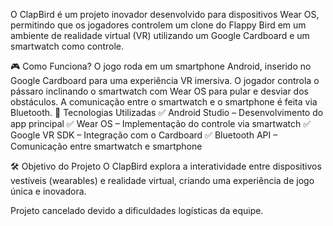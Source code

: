 O ClapBird é um projeto inovador desenvolvido para dispositivos Wear OS, permitindo que os jogadores controlem um clone do Flappy Bird em um 
ambiente de realidade virtual (VR) utilizando um Google Cardboard e um smartwatch como controle.

🎮 Como Funciona?
O jogo roda em um smartphone Android, inserido no Google Cardboard para uma experiência VR imersiva.
O jogador controla o pássaro inclinando o smartwatch com Wear OS para pular e desviar dos obstáculos.
A comunicação entre o smartwatch e o smartphone é feita via Bluetooth.
🚀 Tecnologias Utilizadas
✅ Android Studio – Desenvolvimento do app principal
✅ Wear OS – Implementação do controle via smartwatch
✅ Google VR SDK – Integração com o Cardboard
✅ Bluetooth API – Comunicação entre smartwatch e smartphone

🛠️ Objetivo do Projeto
O ClapBird explora a interatividade entre dispositivos vestíveis (wearables) e 
realidade virtual, criando uma experiência de jogo única e inovadora.

Projeto cancelado devido a dificuldades logísticas da equipe.

